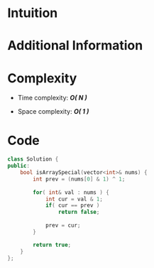 # Intuition

# Additional Information

# Complexity
- Time complexity: ***O( N )***
<!-- Add your time complexity here, e.g. $$O(n)$$ -->

- Space complexity: ***O( 1 )***
<!-- Add your space complexity here, e.g. $$O(n)$$ -->

# Code
```cpp
class Solution {
public:
    bool isArraySpecial(vector<int>& nums) {
        int prev = (nums[0] & 1) ^ 1;
        
        for( int& val : nums ) {
            int cur = val & 1;
            if( cur == prev )
                return false;
            
            prev = cur;
        }

        return true;
    }
};
```
